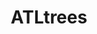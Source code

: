 ---
title: ATLtrees
crosslinks:
- trees
- nugs
- Atlanta
- Pieces
- telescopes
- rosin
- vaporents
- see
- Breadit
- AskReddit
- ploompax
---